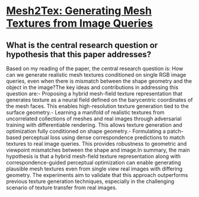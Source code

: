 # [Mesh2Tex: Generating Mesh Textures from Image Queries](https://arxiv.org/abs/2304.05868)

## What is the central research question or hypothesis that this paper addresses?

 Based on my reading of the paper, the central research question is: How can we generate realistic mesh textures conditioned on single RGB image queries, even when there is mismatch between the shape geometry and the object in the image?The key ideas and contributions in addressing this question are:- Proposing a hybrid mesh-field texture representation that generates texture as a neural field defined on the barycentric coordinates of the mesh faces. This enables high-resolution texture generation tied to the surface geometry.- Learning a manifold of realistic textures from uncorrelated collections of meshes and real images through adversarial training with differentiable rendering. This allows texture generation and optimization fully conditioned on shape geometry.- Formulating a patch-based perceptual loss using dense correspondence predictions to match textures to real image queries. This provides robustness to geometric and viewpoint mismatches between the shape and image.In summary, the main hypothesis is that a hybrid mesh-field texture representation along with correspondence-guided perceptual optimization can enable generating plausible mesh textures even from single view real images with differing geometry. The experiments aim to validate that this approach outperforms previous texture generation techniques, especially in the challenging scenario of texture transfer from real images.
